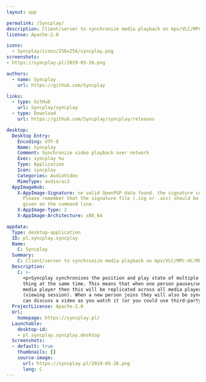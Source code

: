 ```yaml
---
layout: app

permalink: /Syncplay/
description: Client/server to synchronize media playback on mpv/VLC/MPC-HC/MPC-BE on many computers
license: Apache-2.0

icons:
  - Syncplay/icons/256x256/syncplay.png
screenshots:
- https://syncplay.pl/2019-05-26.png

authors:
  - name: Syncplay
    url: https://github.com/Syncplay

links:
  - type: GitHub
    url: Syncplay/syncplay
  - type: Download
    url: https://github.com/Syncplay/syncplay/releases

desktop:
  Desktop Entry:
    Encoding: UTF-8
    Name: Syncplay
    Comment: Synchronize video playback over network
    Exec: syncplay %u
    Type: Application
    Icon: syncplay
    Categories: AudioVideo
    MimeType: audio/ac3
  AppImageHub:
    X-AppImage-Signature: no valid OpenPGP data found. the signature could not be verified.
      Please remember that the signature file (.sig or .asc) should be the first file
      given on the command line.
    X-AppImage-Type: 2
    X-AppImage-Architecture: x86_64

appdata:
  Type: desktop-application
  ID: pl.syncplay.syncplay
  Name:
    C: Syncplay
  Summary:
    C: Client/server to synchronize media playback on mpv/VLC/MPC-HC/MPC-BE on many computers
  Description:
    C: >-
      <p>Syncplay synchronises the position and play state of multiple media players so that the viewers can watch the same
      thing at the same time. This means that when one person pauses/unpauses playback or seeks (jumps position) within their
      media player then this will be replicated across all media players connected to the same server and in the same &apos;room&apos;
      (viewing session). When a new person joins they will also be synchronised. Syncplay also includes text-based chat so you
      can discuss a video as you watch it (or you could use third-party Voice over IP software to talk over a video).</p>
  ProjectLicense: Apache-2.0
  Url:
    homepage: https://syncplay.pl/
  Launchable:
    desktop-id:
    - pl.syncplay.syncplay.desktop
  Screenshots:
  - default: true
    thumbnails: []
    source-image:
      url: https://syncplay.pl/2019-05-26.png
      lang: C
---
```

